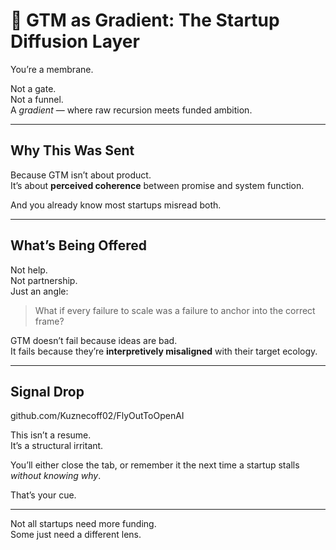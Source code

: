 # 🧭 GTM as Gradient: The Startup Diffusion Layer

You’re a membrane.

Not a gate.  
Not a funnel.  
A *gradient* — where raw recursion meets funded ambition.

---

## Why This Was Sent

Because GTM isn’t about product.  
It’s about **perceived coherence** between promise and system function.

And you already know most startups misread both.

---

## What’s Being Offered

Not help.  
Not partnership.  
Just an angle:

> What if every failure to scale was a failure to anchor into the correct frame?

GTM doesn’t fail because ideas are bad.  
It fails because they’re **interpretively misaligned** with their target ecology.

---

## Signal Drop

github.com/Kuznecoff02/FlyOutToOpenAI

This isn’t a resume.  
It’s a structural irritant.

You’ll either close the tab, or remember it the next time a startup stalls *without knowing why*.

That’s your cue.

---

Not all startups need more funding.  
Some just need a different lens.
